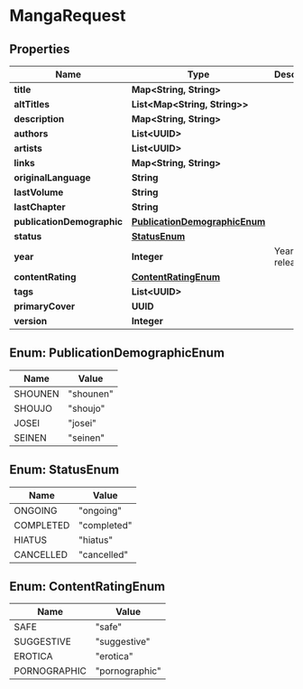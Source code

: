 

# MangaRequest

## Properties

Name | Type | Description | Notes
------------ | ------------- | ------------- | -------------
**title** | **Map&lt;String, String&gt;** |  |  [optional]
**altTitles** | **List&lt;Map&lt;String, String&gt;&gt;** |  |  [optional]
**description** | **Map&lt;String, String&gt;** |  |  [optional]
**authors** | **List&lt;UUID&gt;** |  |  [optional]
**artists** | **List&lt;UUID&gt;** |  |  [optional]
**links** | **Map&lt;String, String&gt;** |  |  [optional]
**originalLanguage** | **String** |  |  [optional]
**lastVolume** | **String** |  |  [optional]
**lastChapter** | **String** |  |  [optional]
**publicationDemographic** | [**PublicationDemographicEnum**](#PublicationDemographicEnum) |  |  [optional]
**status** | [**StatusEnum**](#StatusEnum) |  |  [optional]
**year** | **Integer** | Year of release |  [optional]
**contentRating** | [**ContentRatingEnum**](#ContentRatingEnum) |  |  [optional]
**tags** | **List&lt;UUID&gt;** |  |  [optional]
**primaryCover** | **UUID** |  |  [optional]
**version** | **Integer** |  |  [optional]



## Enum: PublicationDemographicEnum

Name | Value
---- | -----
SHOUNEN | &quot;shounen&quot;
SHOUJO | &quot;shoujo&quot;
JOSEI | &quot;josei&quot;
SEINEN | &quot;seinen&quot;



## Enum: StatusEnum

Name | Value
---- | -----
ONGOING | &quot;ongoing&quot;
COMPLETED | &quot;completed&quot;
HIATUS | &quot;hiatus&quot;
CANCELLED | &quot;cancelled&quot;



## Enum: ContentRatingEnum

Name | Value
---- | -----
SAFE | &quot;safe&quot;
SUGGESTIVE | &quot;suggestive&quot;
EROTICA | &quot;erotica&quot;
PORNOGRAPHIC | &quot;pornographic&quot;




